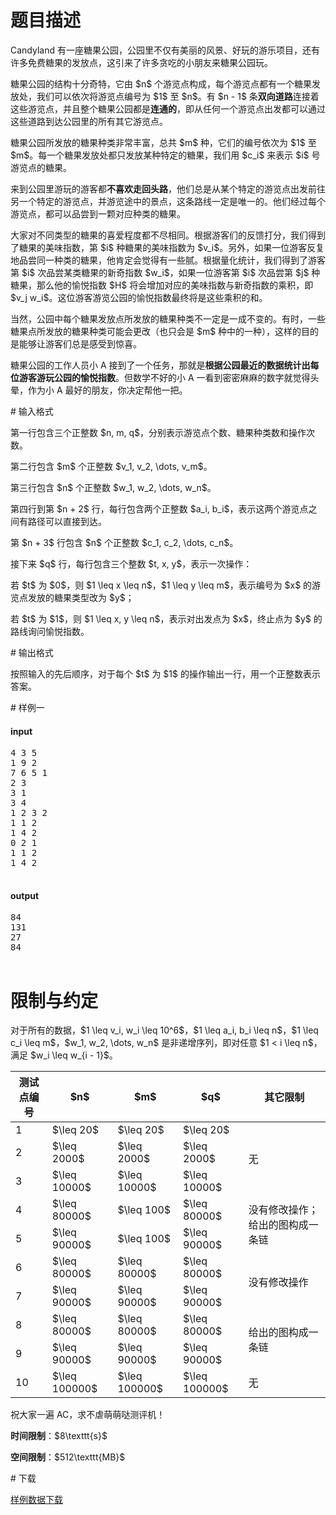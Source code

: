 # 题目描述

<p>Candyland 有一座糖果公园，公园里不仅有美丽的风景、好玩的游乐项目，还有许多免费糖果的发放点，这引来了许多贪吃的小朋友来糖果公园玩。</p>
<p>糖果公园的结构十分奇特，它由 $n$ 个游览点构成，每个游览点都有一个糖果发放处，我们可以依次将游览点编号为 $1$ 至 $n$。有 $n - 1$ 条<strong>双向道路</strong>连接着这些游览点，并且整个糖果公园都是<strong>连通的</strong>，即从任何一个游览点出发都可以通过这些道路到达公园里的所有其它游览点。</p>
<p>糖果公园所发放的糖果种类非常丰富，总共 $m$ 种，它们的编号依次为 $1$ 至 $m$。每一个糖果发放处都只发放某种特定的糖果，我们用 $c_i$ 来表示 $i$ 号游览点的糖果。</p>
<p>来到公园里游玩的游客都<strong>不喜欢走回头路</strong>，他们总是从某个特定的游览点出发前往另一个特定的游览点，并游览途中的景点，这条路线一定是唯一的。他们经过每个游览点，都可以品尝到一颗对应种类的糖果。</p>
<p>大家对不同类型的糖果的喜爱程度都不尽相同。根据游客们的反馈打分，我们得到了糖果的美味指数，第 $i$ 种糖果的美味指数为 $v_i$。另外，如果一位游客反复地品尝同一种类的糖果，他肯定会觉得有一些腻。根据量化统计，我们得到了游客第 $i$ 次品尝某类糖果的新奇指数 $w_i$，如果一位游客第 $i$ 次品尝第 $j$ 种糖果，那么他的愉悦指数 $H$ 将会增加对应的美味指数与新奇指数的乘积，即 $v_j w_i$。这位游客游览公园的愉悦指数最终将是这些乘积的和。</p>
<p>当然，公园中每个糖果发放点所发放的糖果种类不一定是一成不变的。有时，一些糖果点所发放的糖果种类可能会更改（也只会是 $m$ 种中的一种），这样的目的是能够让游客们总是感受到惊喜。</p>
<p>糖果公园的工作人员小 A 接到了一个任务，那就是<strong>根据公园最近的数据统计出每位游客游玩公园的愉悦指数</strong>。但数学不好的小 A 一看到密密麻麻的数字就觉得头晕，作为小 A 最好的朋友，你决定帮他一把。</p>
# 输入格式


<p>第一行包含三个正整数 $n, m, q$，分别表示游览点个数、糖果种类数和操作次数。</p>
<p>第二行包含 $m$ 个正整数 $v_1, v_2, \dots, v_m$。</p>
<p>第三行包含 $n$ 个正整数 $w_1, w_2, \dots, w_n$。</p>
<p>第四行到第 $n + 2$ 行，每行包含两个正整数 $a_i, b_i$，表示这两个游览点之间有路径可以直接到达。</p>
<p>第 $n + 3$ 行包含 $n$ 个正整数 $c_1, c_2, \dots, c_n$。</p>
<p>接下来 $q$ 行，每行包含三个整数 $t, x, y$，表示一次操作：</p>
<p>若 $t$ 为 $0$，则 $1 \leq x \leq n$，$1 \leq y \leq m$，表示编号为 $x$ 的游览点发放的糖果类型改为 $y$；</p>
<p>若 $t$ 为 $1$，则 $1 \leq x, y \leq n$，表示对出发点为 $x$，终止点为 $y$ 的路线询问愉悦指数。</p>
# 输出格式


<p>按照输入的先后顺序，对于每个 $t$ 为 $1$ 的操作输出一行，用一个正整数表示答案。</p>
# 样例一


<h4>input</h4>
<pre>4 3 5
1 9 2
7 6 5 1
2 3
3 1
3 4
1 2 3 2
1 1 2
1 4 2
0 2 1
1 1 2
1 4 2

</pre>

<h4>output</h4>
<pre>84
131
27
84

</pre>

# 限制与约定


<p>对于所有的数据，$1 \leq v_i, w_i \leq 10^6$，$1 \leq a_i, b_i \leq n$，$1 \leq c_i \leq m$，$w_1, w_2, \dots, w_n$ 是非递增序列，即对任意 $1 &lt; i \leq n$，满足 $w_i \leq w_{i - 1}$。</p>
<div class="table-responsive">
<table class="table table-bordered table-text-center table-vertical-middle"><thead><tr><th>测试点编号</th><th>$n$</th><th>$m$</th><th>$q$</th><th>其它限制</th></tr></thead><tbody><tr><td>1</td><td>$\leq 20$</td><td>$\leq 20$</td><td>$\leq 20$</td><td rowspan="3">无</td></tr><tr><td>2</td><td>$\leq 2000$</td><td>$\leq 2000$</td><td>$\leq 2000$</td></tr><tr><td>3</td><td>$\leq 10000$</td><td>$\leq 10000$</td><td>$\leq 10000$</td></tr><tr><td>4</td><td>$\leq 80000$</td><td>$\leq 100$</td><td>$\leq 80000$</td><td rowspan="2">没有修改操作；给出的图构成一条链</td></tr><tr><td>5</td><td>$\leq 90000$</td><td>$\leq 100$</td><td>$\leq 90000$</td></tr><tr><td>6</td><td>$\leq 80000$</td><td>$\leq 80000$</td><td>$\leq 80000$</td><td rowspan="2">没有修改操作</td></tr><tr><td>7</td><td>$\leq 90000$</td><td>$\leq 90000$</td><td>$\leq 90000$</td></tr><tr><td>8</td><td>$\leq 80000$</td><td>$\leq 80000$</td><td>$\leq 80000$</td><td rowspan="2">给出的图构成一条链</td></tr><tr><td>9</td><td>$\leq 90000$</td><td>$\leq 90000$</td><td>$\leq 90000$</td></tr><tr><td>10</td><td>$\leq 100000$</td><td>$\leq 100000$</td><td>$\leq 100000$</td><td>无</td></tr></tbody></table></div>

<p>祝大家一遍 AC，求不虐萌萌哒测评机！</p>
<p><strong>时间限制</strong>：$8\texttt{s}$</p>
<p><strong>空间限制</strong>：$512\texttt{MB}$</p>
# 下载


<p><a href="/download.php?type=problem&amp;id=58">样例数据下载</a></p>
